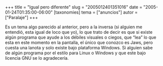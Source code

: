 +++
title = "Igual pero diferente"
slug = "2005012401351016"
date = "2005-01-24T01:35:00-06:00"
[taxonomies]
tema = ["anuncios"]
autor = ["Paralaje"]
+++

Es un tema algo parecido al anterior, pero a la inversa (si alguien me
entendió, esta igual de loco que yo), lo que trato de decir es que si
existe algún programa que ayude a los débiles visuales o ciegos, que
“lea” lo que esta en este momento en la pantalla, el único que conozco
es Jaws, pero cuesta una lanota y solo existe bajo plataforma Windows.
Si alguien sabe de algún programa por el estilo para Linux o Windows y
que este bajo licencia GNU se lo agradecería.

